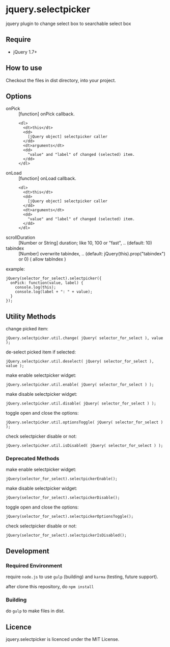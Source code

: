 jquery.selectpicker
========================================

jquery plugin to change select box to searchable select box

Require
------------------------------------------------------------

- jQuery 1.7+


How to use
------------------------------------------------------------

Checkout the files in dist directory, into your project.


Options
------------------------------------------------------------
<dl>
  <dt>onPick</dt>
  <dd>
    [function] onPick callback.

    <dl>
      <dt>this</dt>
      <dd>
        [jQuery object] selectpicker caller
      </dd>
      <dt>arguments</dt>
      <dd>
        "value" and "label" of changed (selected) item.
      </dd>
    </dl>
  </dd>
  <dt>onLoad</dt>
  <dd>
    [function] onLoad callback.

    <dl>
      <dt>this</dt>
      <dd>
        [jQuery object] selectpicker caller
      </dd>
      <dt>arguments</dt>
      <dd>
        "value" and "label" of changed (selected) item.
      </dd>
    </dl>
  </dd>
  <dt>scrollDuration</dt>
  <dd>
    [Number or String] duration; like 10, 100 or "fast", .. (default: 10)
  </dd>
  <dt>tabindex</dt>
  <dd>
    [Number] overwrite tabindex, .. (default: jQuery(this).prop("tabindex") or 0)
    ( allow tabIndex )
  </dd>
</dl>


example:

    jQuery(selector_for_select).selectpicker({
      onPick: function(value, label) {
        console.log(this);
        console.log(label + ": " + value);
      }
    });


Utility Methods
------------------------------------------------------------

change picked item:

    jQuery.selectpicker.util.change( jQuery( selector_for_select ), value );  

de-select picked item if selected:

    jQuery.selectpicker.util.deselect( jQuery( selector_for_select ), value );  

make enable selectpicker widget:

    jQuery.selectpicker.util.enable( jQuery( selector_for_select ) );  

make disable selectpicker widget:

    jQuery.selectpicker.util.disable( jQuery( selector_for_select ) );  

toggle open and close the options:

    jQuery.selectpicker.util.optionsToggle( jQuery( selector_for_select ) );  

check selectpicker disable or not:

    jQuery.selectpicker.util.isDisabled( jQuery( selector_for_select ) );  


### Deprecated Methods

make enable selectpicker widget:

    jQuery(selector_for_select).selectpickerEnable();

make disable selectpicker widget:

    jQuery(selector_for_select).selectpickerDisable();

toggle open and close the options:

    jQuery(selector_for_select).selectpickerOptionsToggle();

check selectpicker disable or not:

    jQuery(selector_for_select).selectpickerIsDisabled();


Development
------------------------------------------------------------

### Required Environment

require `node.js` to use `gulp` (building) and `karma` (testing, future support).

after clone this repository, do `npm install`


### Building

do `gulp` to make files in dist.


Licence
------------------------------------------------------------
jquery.selectpicker is licenced under the MIT License.
